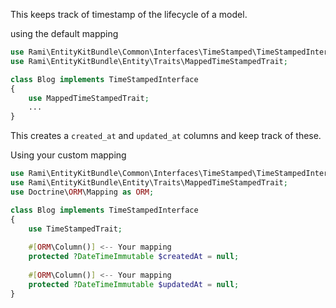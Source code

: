 This keeps track of timestamp of the lifecycle of a model.

using the default mapping

```php
use Rami\EntityKitBundle\Common\Interfaces\TimeStamped\TimeStampedInterface;
use Rami\EntityKitBundle\Entity\Traits\MappedTimeStampedTrait;

class Blog implements TimeStampedInterface 
{
    use MappedTimeStampedTrait;
    ...
}
```

This creates a `created_at` and `updated_at` columns and keep track of these.

Using your custom mapping

```php
use Rami\EntityKitBundle\Common\Interfaces\TimeStamped\TimeStampedInterface;
use Rami\EntityKitBundle\Entity\Traits\MappedTimeStampedTrait;
use Doctrine\ORM\Mapping as ORM;

class Blog implements TimeStampedInterface 
{
    use TimeStampedTrait;
    
    #[ORM\Column()] <-- Your mapping
    protected ?DateTimeImmutable $createdAt = null;
    
    #[ORM\Column()] <-- Your mapping
    protected ?DateTimeImmutable $updatedAt = null;
}
```